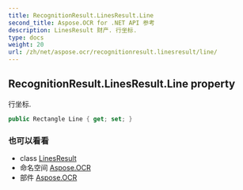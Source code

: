 ```yaml
---
title: RecognitionResult.LinesResult.Line
second_title: Aspose.OCR for .NET API 参考
description: LinesResult 财产. 行坐标.
type: docs
weight: 20
url: /zh/net/aspose.ocr/recognitionresult.linesresult/line/
---
```

## RecognitionResult.LinesResult.Line property

行坐标.

```csharp
public Rectangle Line { get; set; }
```

### 也可以看看

* class [LinesResult](../)
* 命名空间 [Aspose.OCR](../../recognitionresult.linesresult/)
* 部件 [Aspose.OCR](../../../)


